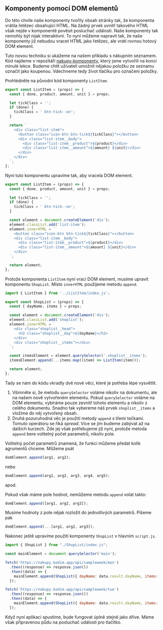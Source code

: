 ## Komponenty pomocí DOM elementů

Do této chvíle naše komponenty tvořily obsah stránky tak, že komponenta vrátila řetězec obsahující HTML. Na žádný prvek uvnitř takového HTML však nejde v komponentě pověsit posluchač události. Naše komponenty tak nemohly být nijak interaktivní. To nyní můžeme napravit tak, že naše komponenty již nebudou vracet HTML jako řetězec, ale vrátí rovnou hotový DOM element.

Tuto novou techniku si ukážeme na našem příkladu s nákupním seznamem. Kód najdeme v repozitáři [nakupy-komponenty](https://github.com/Czechitas-podklady-WEB/nakupy-komponenty), který jsme vytvořili na konci minulé lekce. Budeme chtít uživateli umožnit nějakou položku ze seznamu označit jako koupenou. Vdechneme tedy život tlačíku pro označení položky.

Prohlédněte na původní kód komponenty `ListItem`.

```js
export const ListItem = (props) => {
  const { done, product, amount, unit } = props;

  let tickClass = '';
  if (done) {
    tickClass = ' btn-tick--on';
  }

  return `
    <div class="list-item">
      <button class="icon-btn btn-tick${tickClass}"></button>
      <div class="list-item__body">
        <div class="list-item__product">${product}</div>
        <div class="list-item__amount">${amount} ${unit}</div>
      </div>
    </div>
  `;
};
```

Nyní tuto komponentu upravíme tak, aby vracela DOM element.

```js
export const ListItem = (props) => {
  const { done, product, amount, unit } = props;

  let tickClass = '';
  if (done) {
    tickClass = ' btn-tick--on';
  }

  const element = document.createElement('div');
  element.classList.add('list-item');
  element.innerHTML = `
    <button class="icon-btn btn-tick${tickClass}"></button>
    <div class="list-item__body">
      <div class="list-item__product">${product}</div>
      <div class="list-item__amount">${amount} ${unit}</div>
    </div>
  `;

  return element;
};
```

Protože komponenta `ListItem` nyní vrací DOM element, musíme upravit komponentu `ShopList`. Místo `innerHTML` použijeme metodu `append`.

```js
import { ListItem } from '../ListItem/index.js';

export const ShopList = (props) => {
  const { dayName, items } = props;

  const element = document.createElement('div');
  element.classList.add('shoplist');
  element.innerHTML = `
    <div class="shoplist__head">
      <h2 class="shoplist__day">${dayName}</h2>
    </div>
    <div class="shoplist__items"></div>
  `;

  const itemsElement = element.querySelector('.shoplist__items');
  itemsElement.append(...items.map((item) => ListItem(item)));

  return element;
};
```

Tady se nám do kódu vkradly dvě nové věci, které je potřeba lépe vysvětlit.

1. Všimněte si, že metodu `querySelector` voláme nikoliv na dokumentu, ale na našem nově vytvořeném elementu. Pokud `querySelector` voláme na DOM elementu, vybíráme pouze zevnitř tohoto elementu a nikoliv z celého dokumentu. Snadno tak vybereme náš prvek `shoplist__items` a vložíme do něj vytvořený obsah.
1. Druhá pozuruhodná věc je použití metody `append` s třemi tečkami. Tomuto operátoru se říká _spread_. Více se jím budeme zabývat až na dalších kurzech. Zde jej však potřebujeme již nyní, protože metoda `append` bere volitelný počet parametrů, nikoliv pole.

Volitelný počet parametrů znamená, že funkci můžeme předat kolik agrumentů chceme. Můžeme psát

```js
domElement.append(arg1, arg2);
```

nebo

```js
domElement.append(arg1, arg2, arg3, arg4, arg5);
```

apod.

Pokud však máme pole hodnot, nemůžeme metodu `append` volat takto:

```js
domElement.append([arg1, arg2, arg3]);
```

Musíme hodnoty z pole nějak rozložit do jednotlivých parametrů. Píšeme pak

```js
domElement.append(...[arg1, arg2, arg3]);
```

Nakonec ještě upravíme použití komponenty `ShopList` v hlavním `script.js`.

```js
import { ShopList } from "./ShopList/index.js";

const mainElement = document.querySelector('main');

fetch('https://nakupy.kodim.app/api/sampleweek/mon')
  .then((response) => response.json())
  .then((data) => {
    mainElement.append(ShopList({ dayName: data.result.dayName, items: data.result }));
  });

fetch('https://nakupy.kodim.app/api/sampleweek/tue')
  .then((response) => response.json())
  .then((data) => {
    mainElement.append(ShopList({ dayName: data.result.dayName, items: data.result }));
  });
```

Když nyní aplikaci spustíme, bude fungovat úplně stejně jako dříve. Máme však připravenou půdu na posluchač události pro tlačítko.
